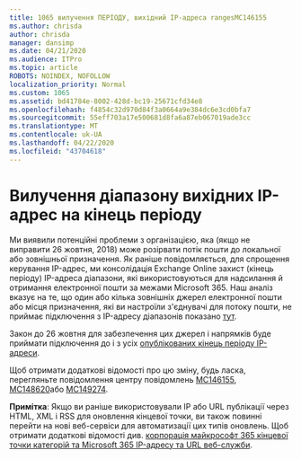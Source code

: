 ```yaml
---
title: 1065 вилучення ПЕРІОДУ, вихідний IP-адреса rangesMC146155
ms.author: chrisda
author: chrisda
manager: dansimp
ms.date: 04/21/2020
ms.audience: ITPro
ms.topic: article
ROBOTS: NOINDEX, NOFOLLOW
localization_priority: Normal
ms.custom: 1065
ms.assetid: bd41784e-8002-428d-bc19-25671cfd34e8
ms.openlocfilehash: f4854c32d970d84f3a0664a9e384dc6e3cd0bfa7
ms.sourcegitcommit: 55eff703a17e500681d8fa6a87eb067019ade3cc
ms.translationtype: MT
ms.contentlocale: uk-UA
ms.lasthandoff: 04/22/2020
ms.locfileid: "43704618"
---
```

# <a name="deprecation-of-eop-outbound-ip-address-ranges"></a>Вилучення діапазону вихідних IP-адрес на кінець періоду

Ми виявили потенційні проблеми з організацією, яка (якщо не виправити 26 жовтня, 2018) може розірвати потік пошти до локальної або зовнішньої призначення. Як раніше повідомляється, для спрощення керування IP-адрес, ми консолідація Exchange Online захист (кінець періоду) IP-адреса діапазони, які використовуються для надсилання й отримання електронної пошти за межами Microsoft 365. Наш аналіз вказує на те, що один або кілька зовнішніх джерел електронної пошти або місця призначення, які ви настроїли з'єднувачі для потоку пошти, не приймає підключення з IP-адресу діапазонів показано [тут](https://docs.microsoft.com/office365/SecurityCompliance/eop/exchange-online-protection-ip-addresses).

Закон до 26 жовтня для забезпечення цих джерел і напрямків буде приймати підключення до і з усіх [опублікованих кінець періоду IP-адреси](https://docs.microsoft.com/office365/SecurityCompliance/eop/exchange-online-protection-ip-addresses).

Щоб отримати додаткові відомості про цю зміну, будь ласка, перегляньте повідомлення центру повідомлень [MC146155](https://portal.office.com/AdminPortal/home?switchtomodern=true#/MessageCenter?id=MC146155), [MC148620](https://portal.office.com/AdminPortal/home?switchtomodern=true#/MessageCenter?id=MC148620)або [MC149274](https://portal.office.com/AdminPortal/home?switchtomodern=true#/MessageCenter?id=MC149274).

**Примітка**: Якщо ви раніше використовували IP або URL публікації через HTML, XML і RSS для оновлення кінцевої точки, ви також повинні перейти на нові веб-сервіси для автоматизації цих типів оновлень. Щоб отримати додаткові відомості див. [корпорація майкрософт 365 кінцевої точки категорій та Microsoft 365 IP-адресу та URL веб-служби](https://techcommunity.microsoft.com/t5/Office-365-Blog/Announcing-Office-365-endpoint-categories-and-Office-365-IP/ba-p/177638).

